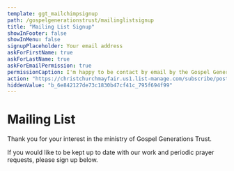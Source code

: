 ```yaml
---
template: ggt_mailchimpsignup
path: /gospelgenerationstrust/mailinglistsignup
title: "Mailing List Signup"
showInFooter: false
showInMenu: false
signupPlaceholder: Your email address
askForFirstName: true
askForLastName: true
askForEmailPermission: true
permissionCaption: I'm happy to be contact by email by the Gospel Generations Trust.
action: "https://christchurchmayfair.us1.list-manage.com/subscribe/post?u=6e842127de73c1830b47cf41c&amp;id=795f694f99"
hiddenValue: "b_6e842127de73c1830b47cf41c_795f694f99"
---
```

Mailing List
=============

Thank you for your interest in the ministry of Gospel Generations Trust.

If you would like to be kept up to date with our work and periodic prayer requests, please sign up below. 
